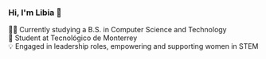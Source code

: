 ### Hi, I'm Libia 👋

👩‍💻 Currently studying a B.S. in Computer Science and Technology <br/>
🏫 Student at Tecnológico de Monterrey <br/>
💡 Engaged in leadership roles, empowering and supporting women in STEM
